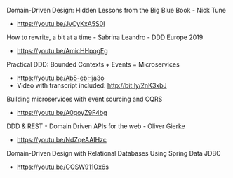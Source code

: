 Domain-Driven Design: Hidden Lessons from the Big Blue Book - Nick Tune
* https://youtu.be/JvCyKxA5S0I

How to rewrite, a bit at a time - Sabrina Leandro - DDD Europe 2019
* https://youtu.be/AmicHHpogEg

Practical DDD: Bounded Contexts + Events = Microservices
* https://youtu.be/Ab5-ebHja3o
* Video with transcript included: http://bit.ly/2nK3xbJ

Building microservices with event sourcing and CQRS
* https://youtu.be/A0goyZ9F4bg

DDD & REST - Domain Driven APIs for the web - Oliver Gierke
* https://youtu.be/NdZqeAAIHzc

Domain-Driven Design with Relational Databases Using Spring Data JDBC
* https://youtu.be/GOSW911Ox6s
